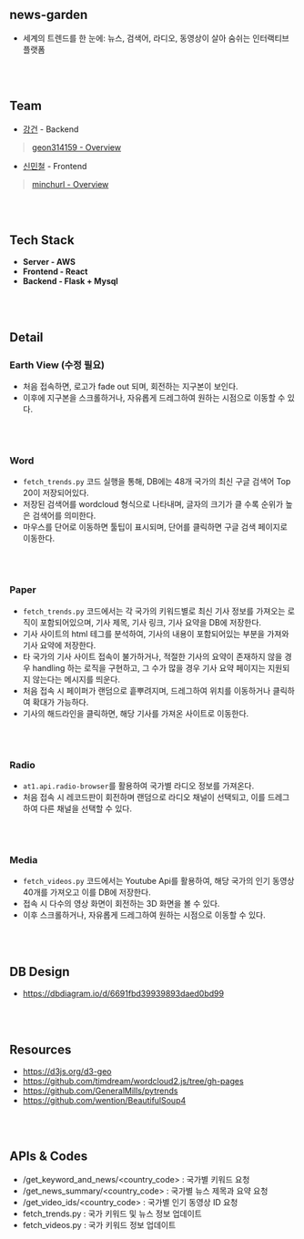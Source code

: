 

## news-garden
- 세계의 트렌드를 한 눈에: 뉴스, 검색어, 라디오, 동영상이 살아 숨쉬는 인터랙티브 플랫폼

<br>
<br>

## Team

- [강건](https://www.notion.so/a9f5fe76226a458b976db96edcffcf20?pvs=21) - Backend

> [geon314159 - Overview](https://github.com/geon314159)

- [신민철](https://www.notion.so/82622d0cbda3422a93ec0754d80feb79?pvs=21) - Frontend

> [minchurl - Overview](https://github.com/minchurl)

<br>
<br>

## Tech Stack

- **Server - AWS**
- **Frontend - React**
- **Backend - Flask + Mysql**

<br>
<br>

## Detail

### Earth View (수정 필요)
- 처음 접속하면, 로고가 fade out 되며, 회전하는 지구본이 보인다.
- 이후에 지구본을 스크롤하거나, 자유롭게 드레그하여 원하는 시점으로 이동할 수 있다.

<br>
<br>

### Word
- `fetch_trends.py` 코드 실행을 통해, DB에는 48개 국가의 최신 구글 검색어 Top 20이 저장되어있다.
- 저장된 검색어를 wordcloud 형식으로 나타내며, 글자의 크기가 클 수록 순위가 높은 검색어를 의미한다.
- 마우스를 단어로 이동하면 툴팁이 표시되며, 단어를 클릭하면 구글 검색 페이지로 이동한다.

<br>
<br>

### Paper
- `fetch_trends.py` 코드에서는 각 국가의 키워드별로 최신 기사 정보를 가져오는 로직이 포함되어있으며, 기사 제목, 기사 링크, 기사 요약을 DB에 저장한다.
- 기사 사이트의 html 테그를 분석하여, 기사의 내용이 포함되어있는 부분을 가져와 기사 요약에 저장한다.
- 타 국가의 기사 사이트 접속이 불가하거나, 적절한 기사의 요약이 존재하지 않을 경우 handling 하는 로직을 구현하고, 그 수가 많을 경우 기사 요약 페이지는 지원되지 않는다는 메시지를 띄운다.
- 처음 접속 시 페이퍼가 랜덤으로 흩뿌려지며, 드레그하여 위치를 이동하거나 클릭하여 확대가 가능하다.
- 기사의 해드라인을 클릭하면, 해당 기사를 가져온 사이트로 이동한다.

<br>
<br>

### Radio
- `at1.api.radio-browser`를 활용하여 국가별 라디오 정보를 가져온다.
- 처음 접속 시 레코드판이 회전하며 랜덤으로 라디오 채널이 선택되고, 이를 드레그하여 다른 채널을 선택할 수 있다.

<br>
<br>

### Media
- `fetch_videos.py` 코드에서는 Youtube Api를 활용하여, 해당 국가의 인기 동영상 40개를 가져오고 이를 DB에 저장한다.
- 접속 시 다수의 영상 화면이 회전하는 3D 화면을 볼 수 있다.
- 이후 스크롤하거나, 자유롭게 드레그하여 원하는 시점으로 이동할 수 있다.

<br>
<br>

## DB Design
- https://dbdiagram.io/d/6691fbd39939893daed0bd99

<br>
<br>

## Resources
- https://d3js.org/d3-geo
- https://github.com/timdream/wordcloud2.js/tree/gh-pages
- https://github.com/GeneralMills/pytrends
- https://github.com/wention/BeautifulSoup4

<br>
<br>

## APIs & Codes
  - /get_keyword_and_news/<country_code> : 국가별 키워드 요청
  - /get_news_summary/<country_code> : 국가별 뉴스 제목과 요약 요청
  - /get_video_ids/<country_code> : 국가별 인기 동영상 ID 요청
  - fetch_trends.py : 국가 키워드 및 뉴스 정보 업데이트
  - fetch_videos.py : 국가 키워드 정보 업데이트

